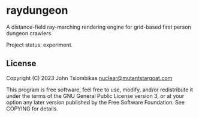 raydungeon
==========

A distance-field ray-marching rendering engine for grid-based first person
dungeon crawlers.

Project status: experiment.

License
-------
Copyright (C) 2023 John Tsiombikas <nuclear@mutantstargoat.com>

This program is free software, feel free to use, modify, and/or redistribute it
under the terms of the GNU General Public License version 3, or at your option
any later version published by the Free Software Foundation. See COPYING for
details.
